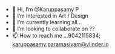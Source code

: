 - 👋 Hi, I’m @Karuppasamy P
- 👀 I’m interested in Art / Design
- 🌱 I’m currently learning all...
- 💞️ I’m looking to collaborate on ??
- 📫 How to reach me ...9042115834; karuppasamy.paramasivam@vlinder.io

<!---
pkskannan/pkskannan is a ✨ special ✨ repository because its `README.md` (this file) appears on your GitHub profile.
You can click the Preview link to take a look at your changes.
--->
